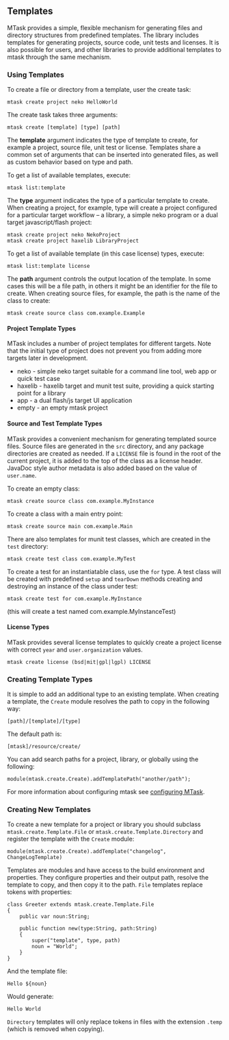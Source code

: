 ## Templates

MTask provides a simple, flexible mechanism for generating files and directory 
structures from predefined templates. The library includes templates for 
generating projects, source code, unit tests and licenses. It is also possible 
for users, and other libraries to provide additional templates to mtask 
through the same mechanism.


### Using Templates

To create a file or directory from a template, user the create task:

	mtask create project neko HelloWorld

The create task takes three arguments:

	mtask create [template] [type] [path]

The **template** argument indicates the type of template to create, for example a 
project, source file, unit test or license. Templates share a common set of 
arguments that can be inserted into generated files, as well as custom 
behavior based on type and path.

To get a list of available templates, execute:

	mtask list:template

The **type** argument indicates the type of a particular template to create. When 
creating a project, for example, type will create a project configured for a 
particular target workflow – a library, a simple neko program or a dual target 
javascript/flash project:

	mtask create project neko NekoProject
	mtask create project haxelib LibraryProject

To get a list of available template (in this case license) types, execute:

	mtask list:template license

The **path** argument controls the output location of the template. In some cases 
this will be a file path, in others it might be an identifier for the file to 
create. When creating source files, for example, the path is the name of the 
class to create:

	mtask create source class com.example.Example


#### Project Template Types

MTask includes a number of project templates for different targets. Note that 
the initial type of project does not prevent you from adding more targets 
later in development.

* neko - simple neko target suitable for a command line tool, web app or quick 
  test case
* haxelib - haxelib target and munit test suite, providing a quick starting 
  point for a library
* app - a dual flash/js target UI application
* empty - an empty mtask project


#### Source and Test Template Types

MTask provides a convenient mechanism for generating templated source files. 
Source files are generated in the `src` directory, and any package directories 
are created as needed. If a `LICENSE` file is found in the root of the current 
project, it is added to the top of the class as a license header. JavaDoc 
style author metadata is also added based on the value of `user.name`.

To create an empty class:

	mtask create source class com.example.MyInstance

To create a class with a main entry point:

	mtask create source main com.example.Main

There are also templates for munit test classes, which are created in the 
`test` directory:

	mtask create test class com.example.MyTest

To create a test for an instantiatable class, use the `for` type. A test class 
will be created with predefined `setup` and `tearDown` methods creating and 
destroying an instance of the class under test:

	mtask create test for com.example.MyInstance

(this will create a test named com.example.MyInstanceTest)


#### License Types

MTask provides several license templates to quickly create a project license 
with correct `year` and `user.organization` values.

	mtask create license (bsd|mit|gpl|lgpl) LICENSE


### Creating Template Types

It is simple to add an additional type to an existing template. When creating a 
template, the `Create` module resolves the path to copy in the following way:

	[path]/[template]/[type]

The default path is:

	[mtask]/resource/create/

You can add search paths for a project, library, or globally using the 
following:

	module(mtask.create.Create).addTemplatePath("another/path");

For more information about configuring mtask see [configuring MTask](TODO).


### Creating New Templates

To create a new template for a project or library you should subclass 
`mtask.create.Template.File` or `mtask.create.Template.Directory` and register 
the template with the `Create` module:

	module(mtask.create.Create).addTemplate("changelog", ChangeLogTemplate)

Templates are modules and have access to the build environment and properties. 
They configure properties and their output path, resolve the template to copy, 
and then copy it to the path. `File` templates replace tokens with properties:

	class Greeter extends mtask.create.Template.File
	{
		public var noun:String;

		public function new(type:String, path:String)
		{
			super("template", type, path)
			noun = "World";
		}
	}

And the template file:

	Hello ${noun}

Would generate:

	Hello World

`Directory` templates will only replace tokens in files with the extension 
`.temp` (which is removed when copying).
